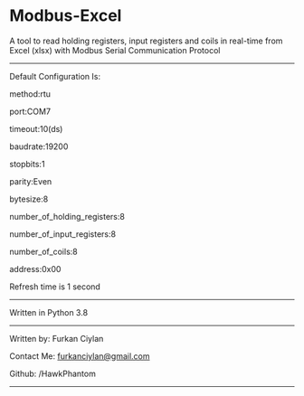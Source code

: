 # Modbus-Excel
A tool to read holding registers, input registers and coils in real-time from Excel (xlsx) with Modbus Serial Communication Protocol

-------------------------------------
Default Configuration Is: 

method:rtu 

port:COM7

timeout:10(ds) 

baudrate:19200 

stopbits:1 

parity:Even 

bytesize:8 

number_of_holding_registers:8

number_of_input_registers:8

number_of_coils:8

address:0x00
  
Refresh time is 1 second

----------------------------------------

Written in Python 3.8

----------------------------------------

Written by: Furkan Ciylan

Contact Me: furkanciylan@gmail.com

Github: /HawkPhantom

----------------------------------------
